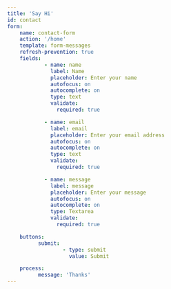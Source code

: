 ```yaml
---
title: 'Say Hi'
id: contact
form:
    name: contact-form
    action: '/home'
    template: form-messages
    refresh-prevention: true
    fields:
            - name: name
              label: Name
              placeholder: Enter your name
              autofocus: on
              autocomplete: on
              type: text
              validate:
                required: true

            - name: email
              label: email
              placeholder: Enter your email address
              autofocus: on
              autocomplete: on
              type: text
              validate:
                required: true

            - name: message
              label: message
              placeholder: Enter your message
              autofocus: on
              autocomplete: on
              type: Textarea
              validate:
                required: true

    buttons:
          submit:
                  - type: submit
                    value: Submit

    process:
          message: 'Thanks'
---
```


<div id="form-result"></div>

<script>
$(document).ready(function(){

    var form = $('#contact-form');
    form.submit(function(e) {
        // prevent form submission
        e.preventDefault();

        // submit the form via Ajax
        $.ajax({
            url: form.attr('action'),
            type: form.attr('method'),
            dataType: 'html',
            data: form.serialize(),
            success: function(result) {
                // Inject the result in the HTML
                $('#form-result').html(result);
            }
        });
    });
});
</script>
